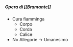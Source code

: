 ##### Opera di [[Bramante]]

- Cura fiamminga
	- Corpo
	- Corda
	- Calice
- No Allegorie -> Umanesimo